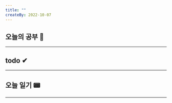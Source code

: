 ```yaml
---
title: ""
createBy: 2022-10-07
---
```

## 오늘의 공부 🎉
---
### 

## todo ✔
---
### 

## 오늘 일기 📟
---
#### 